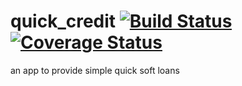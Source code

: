 # quick_credit  [![Build Status](https://travis-ci.org/ebundala/quick_credit.svg?branch=ch-readme-badges-165988314)](https://travis-ci.org/ebundala/quick_credit) [![Coverage Status](https://coveralls.io/repos/github/ebundala/quick_credit/badge.svg?branch=master)](https://coveralls.io/github/ebundala/quick_credit?branch=master)
an app to provide simple quick soft loans